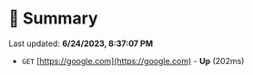 # 📖 Summary
Last updated: **6/24/2023, 8:37:07 PM**

- `GET` [https://google.com](https://google.com) - **Up** (202ms)
